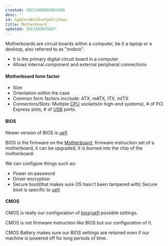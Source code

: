 ```yaml
---
created: 20211006083954936
desc: ''
id: hg62nr4bnl0re3ymlrj6owc
title: Motherboard
updated: 1653305035847
---
```

   
Motherboards are circuit boards within a computer, be it a laptop or a desktop, also referred to as "mobos".   
   
   
- It is the primary digital circuit board in a computer   
- Allows internal component and external peripheral connections   
   
#### Motherboard form factor   
   
   
- Size   
- Orientation within the case   
- Common form factors incclude: ATX, mATX, ITX, mITX   
- Connectors/Slots: Mutliple [CPU](../devlog/cpu.md) sockets(in high-end systems), \# of PCI Express slots, \# of [USB](../devlog/usb.md) ports.   
   
#### BIOS   
   
Newer version of BIOS is [uefi](../devlog/uefi.md)   
   
BIOS is the firmware on the [Motherboard](../devlog/motherboard.md), firmware instruction set of a motherboard, it can be upgraded, it is burned into the chip of the motherboard.   
   
We can configure things such as:   
   
   
- Power on password   
- Driver encryption   
- Secure boot(that makes sure OS hasn't been tampered with) Secure boot is specific to [uefi](../devlog/uefi.md)   
   
#### CMOS   
   
CMOS is really our configuration of [bios](../devlog/bios.md)/[uefi](../devlog/uefi.md) possible settings.   
   
CMOS is not firmware instruction like BIOS but our configuration of it.   
   
CMOS Battery makes sure our BIOS settings are retained even if our machine is powered off for long periods of time.
